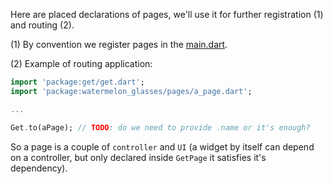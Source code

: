 Here are placed declarations of pages, we'll use it for further registration (1) and routing (2).

(1) By convention we register pages in the [main.dart](../main.dart).

(2) Example of routing application:
``` dart
import 'package:get/get.dart';
import 'package:watermelon_glasses/pages/a_page.dart';

...

Get.to(aPage); // TODO: do we need to provide .name or it's enough?
```

So a page is a couple of `controller` and `UI` (a widget by itself can depend on a controller, but only declared inside `GetPage` it satisfies it's dependency).